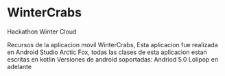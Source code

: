 # WinterCrabs
Hackathon Winter Cloud

Recursos de la aplicacion movil WinterCrabs, Esta aplicacion fue realizada en Android Studio Arctic Fox, todas las clases de esta aplicacion estan escritas en kotlin 
Versiones de android soportadas: Andriod 5.0 Lolipop en adelante

